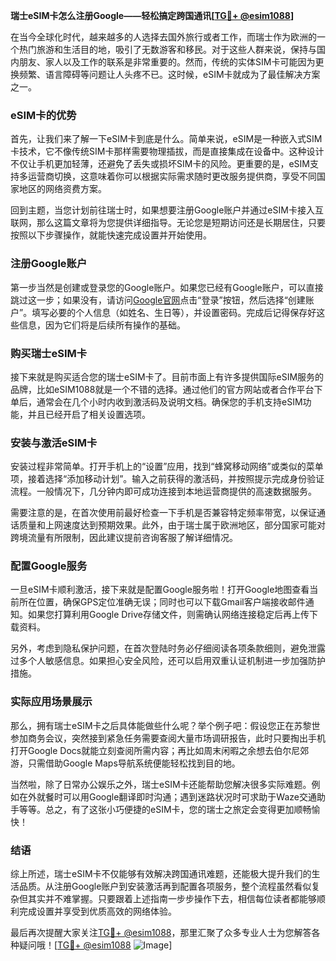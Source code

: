 **瑞士eSIM卡怎么注册Google——轻松搞定跨国通讯[[TG💪+ @esim1088](https://t.me/s/esim1088)]**

在当今全球化时代，越来越多的人选择去国外旅行或者工作，而瑞士作为欧洲的一个热门旅游和生活目的地，吸引了无数游客和移民。对于这些人群来说，保持与国内朋友、家人以及工作的联系是非常重要的。然而，传统的实体SIM卡可能因为更换频繁、语言障碍等问题让人头疼不已。这时候，eSIM卡就成为了最佳解决方案之一。

### eSIM卡的优势

首先，让我们来了解一下eSIM卡到底是什么。简单来说，eSIM是一种嵌入式SIM卡技术，它不像传统SIM卡那样需要物理插拔，而是直接集成在设备中。这种设计不仅让手机更加轻薄，还避免了丢失或损坏SIM卡的风险。更重要的是，eSIM支持多运营商切换，这意味着你可以根据实际需求随时更改服务提供商，享受不同国家地区的网络资费方案。

回到主题，当您计划前往瑞士时，如果想要注册Google账户并通过eSIM卡接入互联网，那么这篇文章将为您提供详细指导。无论您是短期访问还是长期居住，只要按照以下步骤操作，就能快速完成设置并开始使用。

### 注册Google账户

第一步当然是创建或登录您的Google账户。如果您已经有Google账户，可以直接跳过这一步；如果没有，请访问[Google官网](https://www.google.com/)点击“登录”按钮，然后选择“创建账户”。填写必要的个人信息（如姓名、生日等），并设置密码。完成后记得保存好这些信息，因为它们将是后续所有操作的基础。

### 购买瑞士eSIM卡

接下来就是购买适合您的瑞士eSIM卡了。目前市面上有许多提供国际eSIM服务的品牌，比如eSIM1088就是一个不错的选择。通过他们的官方网站或者合作平台下单后，通常会在几个小时内收到激活码及说明文档。确保您的手机支持eSIM功能，并且已经开启了相关设置选项。

### 安装与激活eSIM卡

安装过程非常简单。打开手机上的“设置”应用，找到“蜂窝移动网络”或类似的菜单项，接着选择“添加移动计划”。输入之前获得的激活码，并按照提示完成身份验证流程。一般情况下，几分钟内即可成功连接到本地运营商提供的高速数据服务。

需要注意的是，在首次使用前最好检查一下手机是否兼容特定频率带宽，以保证通话质量和上网速度达到预期效果。此外，由于瑞士属于欧洲地区，部分国家可能对跨境流量有所限制，因此建议提前咨询客服了解详细情况。

### 配置Google服务

一旦eSIM卡顺利激活，接下来就是配置Google服务啦！打开Google地图查看当前所在位置，确保GPS定位准确无误；同时也可以下载Gmail客户端接收邮件通知。如果您打算利用Google Drive存储文件，则需确认网络连接稳定后再上传下载资料。

另外，考虑到隐私保护问题，在首次登陆时务必仔细阅读各项条款细则，避免泄露过多个人敏感信息。如果担心安全风险，还可以启用双重认证机制进一步加强防护措施。

### 实际应用场景展示

那么，拥有瑞士eSIM卡之后具体能做些什么呢？举个例子吧：假设您正在苏黎世参加商务会议，突然接到紧急任务需要查阅大量市场调研报告，此时只要掏出手机打开Google Docs就能立刻查阅所需内容；再比如周末闲暇之余想去伯尔尼郊游，只需借助Google Maps导航系统便能轻松找到目的地。

当然啦，除了日常办公娱乐之外，瑞士eSIM卡还能帮助您解决很多实际难题。例如在外就餐时可以用Google翻译即时沟通；遇到迷路状况时可求助于Waze交通助手等等。总之，有了这张小巧便捷的eSIM卡，您的瑞士之旅定会变得更加顺畅愉快！

### 结语

综上所述，瑞士eSIM卡不仅能够有效解决跨国通讯难题，还能极大提升我们的生活品质。从注册Google账户到安装激活再到配置各项服务，整个流程虽然看似复杂但其实并不难掌握。只要跟着上述指南一步步操作下去，相信每位读者都能够顺利完成设置并享受到优质高效的网络体验。

最后再次提醒大家关注[TG💪+ @esim1088](https://t.me/s/esim1088)，那里汇聚了众多专业人士为您解答各种疑问哦！[[TG💪+ @esim1088](https://t.me/s/esim1088) ![Image](https://i.postimg.cc/4NQfJmqS/Snipaste-2025-05-13-00-14-12.png)]